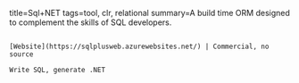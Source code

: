 title=Sql+NET
tags=tool, clr, relational
summary=A build time ORM designed to complement the skills of SQL developers.
~~~~~~

[Website](https://sqlplusweb.azurewebsites.net/) | Commercial, no source

Write SQL, generate .NET

